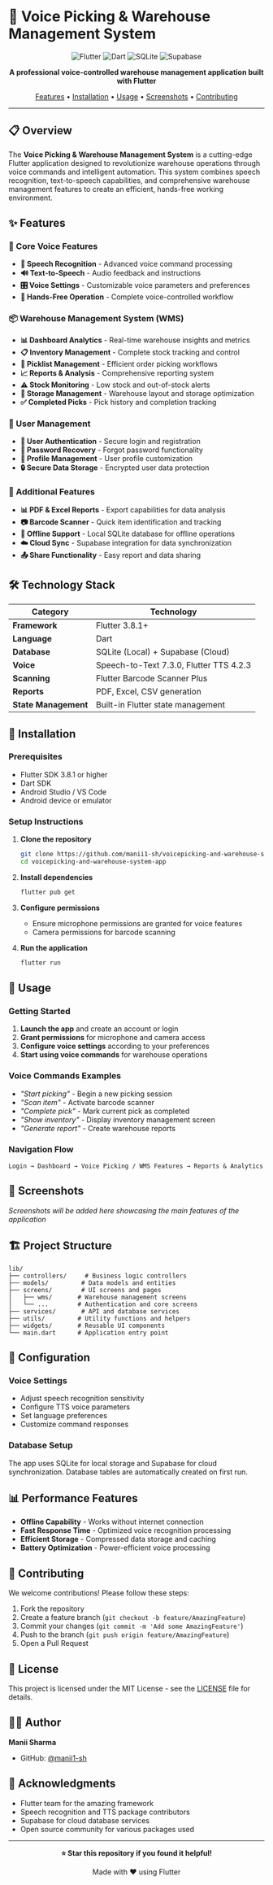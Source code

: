 # 🎤 Voice Picking & Warehouse Management System

<div align="center">

![Flutter](https://img.shields.io/badge/Flutter-02569B?style=for-the-badge&logo=flutter&logoColor=white)
![Dart](https://img.shields.io/badge/Dart-0175C2?style=for-the-badge&logo=dart&logoColor=white)
![SQLite](https://img.shields.io/badge/SQLite-07405E?style=for-the-badge&logo=sqlite&logoColor=white)
![Supabase](https://img.shields.io/badge/Supabase-3ECF8E?style=for-the-badge&logo=supabase&logoColor=white)

**A professional voice-controlled warehouse management application built with Flutter**

[Features](#-features) • [Installation](#-installation) • [Usage](#-usage) • [Screenshots](#-screenshots) • [Contributing](#-contributing)

</div>

---

## 📋 Overview

The **Voice Picking & Warehouse Management System** is a cutting-edge Flutter application designed to revolutionize warehouse operations through voice commands and intelligent automation. This system combines speech recognition, text-to-speech capabilities, and comprehensive warehouse management features to create an efficient, hands-free working environment.

## ✨ Features

### 🎯 Core Voice Features
- **🎤 Speech Recognition** - Advanced voice command processing
- **🔊 Text-to-Speech** - Audio feedback and instructions
- **🎛️ Voice Settings** - Customizable voice parameters and preferences
- **📱 Hands-Free Operation** - Complete voice-controlled workflow

### 📦 Warehouse Management System (WMS)
- **📊 Dashboard Analytics** - Real-time warehouse insights and metrics
- **📋 Inventory Management** - Complete stock tracking and control
- **📝 Picklist Management** - Efficient order picking workflows
- **📈 Reports & Analysis** - Comprehensive reporting system
- **⚠️ Stock Monitoring** - Low stock and out-of-stock alerts
- **🏪 Storage Management** - Warehouse layout and storage optimization
- **✅ Completed Picks** - Pick history and completion tracking

### 🔐 User Management
- **👤 User Authentication** - Secure login and registration
- **🔑 Password Recovery** - Forgot password functionality
- **👥 Profile Management** - User profile customization
- **🔒 Secure Data Storage** - Encrypted user data protection

### 📱 Additional Features
- **📊 PDF & Excel Reports** - Export capabilities for data analysis
- **📷 Barcode Scanner** - Quick item identification and tracking
- **💾 Offline Support** - Local SQLite database for offline operations
- **☁️ Cloud Sync** - Supabase integration for data synchronization
- **📤 Share Functionality** - Easy report and data sharing

## 🛠️ Technology Stack

| Category | Technology |
|----------|------------|
| **Framework** | Flutter 3.8.1+ |
| **Language** | Dart |
| **Database** | SQLite (Local) + Supabase (Cloud) |
| **Voice** | Speech-to-Text 7.3.0, Flutter TTS 4.2.3 |
| **Scanning** | Flutter Barcode Scanner Plus |
| **Reports** | PDF, Excel, CSV generation |
| **State Management** | Built-in Flutter state management |

## 📱 Installation

### Prerequisites
- Flutter SDK 3.8.1 or higher
- Dart SDK
- Android Studio / VS Code
- Android device or emulator

### Setup Instructions

1. **Clone the repository**
   ```bash
   git clone https://github.com/manii1-sh/voicepicking-and-warehouse-system-app.git
   cd voicepicking-and-warehouse-system-app
   ```

2. **Install dependencies**
   ```bash
   flutter pub get
   ```

3. **Configure permissions**
   - Ensure microphone permissions are granted for voice features
   - Camera permissions for barcode scanning

4. **Run the application**
   ```bash
   flutter run
   ```

## 🚀 Usage

### Getting Started
1. **Launch the app** and create an account or login
2. **Grant permissions** for microphone and camera access
3. **Configure voice settings** according to your preferences
4. **Start using voice commands** for warehouse operations

### Voice Commands Examples
- *"Start picking"* - Begin a new picking session
- *"Scan item"* - Activate barcode scanner
- *"Complete pick"* - Mark current pick as completed
- *"Show inventory"* - Display inventory management screen
- *"Generate report"* - Create warehouse reports

### Navigation Flow
```
Login → Dashboard → Voice Picking / WMS Features → Reports & Analytics
```

## 📸 Screenshots

*Screenshots will be added here showcasing the main features of the application*

## 🏗️ Project Structure

```
lib/
├── controllers/     # Business logic controllers
├── models/         # Data models and entities
├── screens/        # UI screens and pages
│   ├── wms/       # Warehouse management screens
│   └── ...        # Authentication and core screens
├── services/       # API and database services
├── utils/         # Utility functions and helpers
├── widgets/       # Reusable UI components
└── main.dart      # Application entry point
```

## 🔧 Configuration

### Voice Settings
- Adjust speech recognition sensitivity
- Configure TTS voice parameters
- Set language preferences
- Customize command responses

### Database Setup
The app uses SQLite for local storage and Supabase for cloud synchronization. Database tables are automatically created on first run.

## 📊 Performance Features

- **Offline Capability** - Works without internet connection
- **Fast Response Time** - Optimized voice recognition processing
- **Efficient Storage** - Compressed data storage and caching
- **Battery Optimization** - Power-efficient voice processing

## 🤝 Contributing

We welcome contributions! Please follow these steps:

1. Fork the repository
2. Create a feature branch (`git checkout -b feature/AmazingFeature`)
3. Commit your changes (`git commit -m 'Add some AmazingFeature'`)
4. Push to the branch (`git push origin feature/AmazingFeature`)
5. Open a Pull Request

## 📄 License

This project is licensed under the MIT License - see the [LICENSE](LICENSE) file for details.

## 👨‍💻 Author

**Manii Sharma**
- GitHub: [@manii1-sh](https://github.com/manii1-sh)

## 🙏 Acknowledgments

- Flutter team for the amazing framework
- Speech recognition and TTS package contributors
- Supabase for cloud database services
- Open source community for various packages used

---

<div align="center">

**⭐ Star this repository if you found it helpful!**

Made with ❤️ using Flutter

</div>